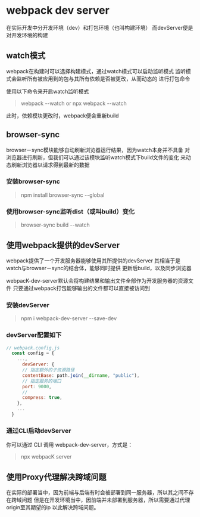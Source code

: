 # webpack dev server

在实际开发中分开发环境（dev）和打包环境（也叫构建环境）
而devServer便是对开发环境的构建

## watch模式
webpack在构建时可以选择构建模式，通过watch模式可以启动监听模式
监听模式会监听所有被应用到的包与其所有依赖是否被更改，从而动态的
进行打包命令

使用以下命令来开启watch监听模式
> webpack --watch
  or npx webpack --watch

此时，依赖模块更改时，webpack便会重新build

## browser-sync
browser－sync模块能够自动刷新浏览器运行结果，因为watch本身并不具备
对浏览器进行刷新，但我们可以通过该模块监听watch模式下build文件的变化
来动态刷新浏览器以请求得到最新的数据

### 安装browser-sync

> npm install browser-sync --global

### 使用browser-sync监听dist（或叫build）变化

> browser-sync build --watch

## 使用webpack提供的devServer
webpack提供了一个开发服务器能够使用其所提供的devServer
其相当于是watch与browser－sync的结合体，能够同时提供
更新后build，以及同步浏览器

webpacK-dev-server默认会将构建结果和输出文件全部作为开发服务器的资源文件
只要通过webpack打包能够输出的文件都可以直接被访问到

### 安装devServer
> npm i webpack-dev-server --save-dev

### devServer配置如下
```js
// webpack.config.js
  const config = {
    ...,
      devServer: {
      // 指定额外的子资源路径
      contentBase: path.join(__dirname, "public"),
      // 指定服务的端口
      port: 9000,
      //
      compress: true,
    },
    ...
  }
```

### 通过CLI启动devServer
你可以通过 CLI 调用 webpack-dev-server，方式是：
> npx webpacK server


## 使用Proxy代理解决跨域问题

在实际的部署当中，因为前端与后端有时会被部署到同一服务器，所以其之间不存在跨域问题
但是在开发环境当中，因前端并未部署到服务器，所以需要通过代理origin至其期望的ip
以此解决跨域问题。
